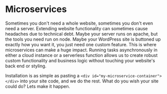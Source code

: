 # Microservices
Sometimes you don't need a whole website, sometimes you don't even need a server. Extending website functionality can sometimes cause headaches due to technical debt. Maybe your server runs on apache, but the tools you need run on node. Maybe your WordPress site is buttoned up exactly how you want it, you just need one custom feature. This is where microservices can make a huge impact. Running tasks asynchronously in either a cloud instance or a serverless function allows us to create robust custom functionality and business logic without touching your website's back end or styling.

Installation is as simple as pasting a `<div id="my-microservice-container"></div>` into your site code, and we do the rest. What do you wish your site could do? Lets make it happen.